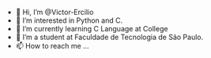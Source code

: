 - 👋 Hi, I’m @Victor-Ercilio
- 👀 I’m interested in Python and C.
- 🌱 I’m currently learning C Language at College
- 💞️ I’m a student at Faculdade de Tecnologia de São Paulo.
- 📫 How to reach me ... 

<!---
Victor-Ercilio/Victor-Ercilio is a ✨ special ✨ repository because its `README.md` (this file) appears on your GitHub profile.
You can click the Preview link to take a look at your changes.
--->
